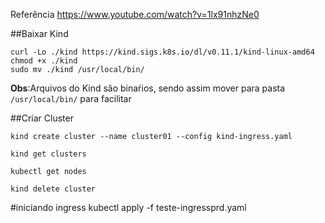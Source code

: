 Referência
https://www.youtube.com/watch?v=1lx91nhzNe0


##Baixar Kind
```
curl -Lo ./kind https://kind.sigs.k8s.io/dl/v0.11.1/kind-linux-amd64
chmod +x ./kind
sudo mv ./kind /usr/local/bin/
```
**Obs**:Arquivos do Kind são binaŕios, sendo assim mover para pasta `/usr/local/bin/` para facilitar

##Criar Cluster
```
kind create cluster --name cluster01 --config kind-ingress.yaml
```

```
kind get clusters
```

```
kubectl get nodes
```

```
kind delete cluster
```




#iniciando ingress
kubectl apply -f teste-ingressprd.yaml